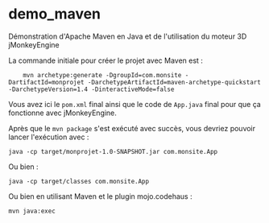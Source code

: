 # demo_maven
Démonstration d'Apache Maven en Java et de l'utilisation du moteur 3D jMonkeyEngine

La commande initiale pour créer le projet avec Maven est : 

    	mvn archetype:generate -DgroupId=com.monsite -DartifactId=monprojet -DarchetypeArtifactId=maven-archetype-quickstart -DarchetypeVersion=1.4 -DinteractiveMode=false

Vous avez ici le `pom.xml` final ainsi que le code de `App.java` final pour que ça fonctionne avec jMonkeyEngine.

Après que le `mvn package` s'est exécuté avec succès, vous devriez pouvoir lancer l'exécution avec :

    java -cp target/monprojet-1.0-SNAPSHOT.jar com.monsite.App

Ou bien :

    java -cp target/classes com.monsite.App

Ou bien en utilisant Maven et le plugin mojo.codehaus : 

    mvn java:exec
